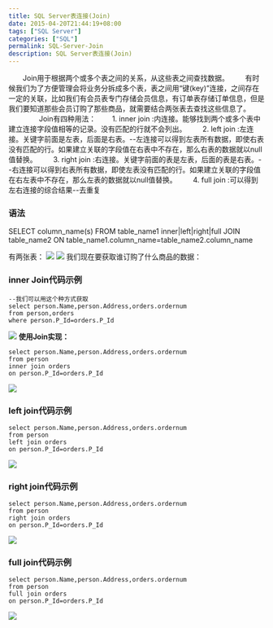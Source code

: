 ```yaml
---
title: SQL Server表连接(Join)
date: 2015-04-20T21:44:19+08:00
tags: ["SQL Server"]
categories: ["SQL"]
permalink: SQL-Server-Join
description: SQL Server表连接(Join)
---
```

　　Join用于根据两个或多个表之间的关系，从这些表之间查找数据。
　　有时候我们为了方便管理会将业务分拆成多个表，表之间用“键(key)”连接，之间存在一定的关联，比如我们有会员表专门存储会员信息，有订单表存储订单信息，但是我们要知道那些会员订购了那些商品，就需要结合两张表去查找这些信息了。
　　
　　Join有四种用法：
　　1. inner join :内连接。能够找到两个或多个表中建立连接字段值相等的记录。没有匹配的行就不会列出。
　　2. left join :左连接。关键字前面是左表，后面是右表。--左连接可以得到左表所有数据，即使右表没有匹配的行。如果建立关联的字段值在右表中不存在，那么右表的数据就以null值替换。
　　3. right join :右连接。关键字前面的表是左表，后面的表是右表。--右连接可以得到右表所有数据，即使左表没有匹配的行。如果建立关联的字段值在右左表中不存在，那么左表的数据就以null值替换。
　　4. full join :可以得到左右连接的综合结果--去重复
<!--more-->
### 语法
SELECT column_name(s)
FROM table_name1
inner|left|right|full JOIN table_name2 
ON table_name1.column_name=table_name2.column_name


有两张表：
![](http://ww1.sinaimg.cn/mw690/c55a7aeejw1f1e9ogltfcj20ha05wmx1.jpg)
![](http://ww1.sinaimg.cn/mw690/c55a7aeejw1f1eagmfb0cj20fe04cjr8.jpg)
我们现在要获取谁订购了什么商品的数据：

### inner Join代码示例
```
--我们可以用这个种方式获取
select person.Name,person.Address,orders.ordernum 
from person,orders 
where person.P_Id=orders.P_Id
```
![](http://ww2.sinaimg.cn/mw690/c55a7aeejw1f1e9stu5clj20ex04ijr6.jpg)
**使用Join实现：**
```
select person.Name,person.Address,orders.ordernum 
from person 
inner join orders 
on person.P_Id=orders.P_Id
```
![](http://ww2.sinaimg.cn/mw690/c55a7aeejw1f1e9stu5clj20ex04ijr6.jpg)

### left join代码示例
```
select person.Name,person.Address,orders.ordernum 
from person 
left join orders 
on person.P_Id=orders.P_Id
```
![](http://ww1.sinaimg.cn/mw690/c55a7aeejw1f1easqr69jj20h404mq3a.jpg)

### right join代码示例
```
select person.Name,person.Address,orders.ordernum 
from person 
right join orders 
on person.P_Id=orders.P_Id
```
![](http://ww1.sinaimg.cn/mw690/c55a7aeejw1f1eayxaeauj20ep04ymxd.jpg)

### full join代码示例
```
select person.Name,person.Address,orders.ordernum 
from person 
full join orders 
on person.P_Id=orders.P_Id
```
![](http://ww1.sinaimg.cn/mw690/c55a7aeejw1f1eb2147ruj20fz05ft8z.jpg)
